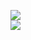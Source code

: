 [![](https://img.shields.io/badge/Made%20With-Github%20Spray-lightgrey.svg?style=for-the-badge&logo=github)](https://github.com/Annihil/github-spray#2837)  
[![](https://i.imgur.com/2DrTn0Z.gif)](https://github.com/Annihil/github-spray)